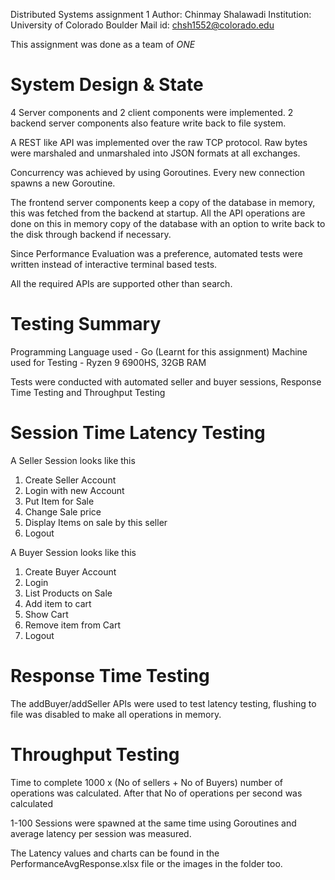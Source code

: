 
Distributed Systems assignment 1
Author: Chinmay Shalawadi
Institution: University of Colorado Boulder
Mail id: chsh1552@colorado.edu


This assignment was done as a team of *ONE* 


# System Design & State

4 Server components and 2 client components were implemented. 2 backend server components 
also feature write back to file system. 

A REST like API was implemented over the raw TCP protocol. Raw bytes were marshaled and unmarshaled into JSON formats
at all exchanges. 

Concurrency was achieved by using Goroutines. Every new connection spawns a new Goroutine. 

The frontend server components keep a copy of the database in memory, this was fetched from the backend at startup. 
All the API operations are done on this in memory copy of the database with an option to write back to the disk through backend if necessary. 

Since Performance Evaluation was a preference, automated tests were written instead of interactive terminal based tests. 

All the required APIs are supported other than search. 

# Testing Summary

Programming Language used - Go (Learnt for this assignment)
Machine used for Testing - Ryzen 9 6900HS, 32GB RAM

Tests were conducted with automated seller and buyer sessions, Response Time Testing and Throughput Testing

# Session Time Latency Testing

A Seller Session looks like this

1) Create Seller Account
2) Login with new Account
3) Put Item for Sale
4) Change Sale price
5) Display Items on sale by this seller
6) Logout

A Buyer Session looks like this

1) Create Buyer Account
2) Login
3) List Products on Sale
4) Add item to cart
5) Show Cart
6) Remove item from Cart
7) Logout

# Response Time Testing
The addBuyer/addSeller APIs were used to test latency testing, flushing to file was disabled to make all operations in memory. 

# Throughput Testing
Time to complete 1000 x (No of sellers + No of Buyers) number of operations was calculated. After that No of operations per second was calculated 

1-100 Sessions were spawned at the same time using Goroutines and average latency per session was measured.

The Latency values and charts can be found in the PerformanceAvgResponse.xlsx file or the images in the folder too. 



